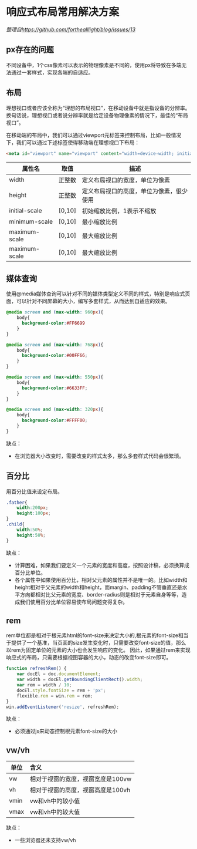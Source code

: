 # 响应式布局常用解决方案

*整理自<https://github.com/forthealllight/blog/issues/13>*

## px存在的问题

不同设备中，1个css像素可以表示的物理像素是不同的，使用px将导致在多端无法通过一套样式，实现各端的自适应。

## 布局

理想视口或者应该全称为“理想的布局视口”，在移动设备中就是指设备的分辨率。换句话说，理想视口或者说分辨率就是给定设备物理像素的情况下，最佳的“布局视口”。

在移动端的布局中，我们可以通过viewport元标签来控制布局，比如一般情况下，我们可以通过下述标签使得移动端在理想视口下布局：

```html
<meta id="viewport" name="viewport" content="width=device-width; initial-scale=1.0; maximum-scale=1; user-scalable=no;">
```

| 属性名        | 取值   | 描述                                     |
| ------------- | ------ | ---------------------------------------- |
| width         | 正整数 | 定义布局视口的宽度，单位为像素           |
| height        | 正整数 | 定义布局视口的高度，单位为像素，很少使用 |
| initial-scale | [0,10] | 初始缩放比例，1表示不缩放                |
| minimum-scale | [0,10] | 最小缩放比例                             |
| maximum-scale | [0,10] | 最大缩放比例                             |
| maximum-scale | [0,10] | 最大缩放比例                             |

## 媒体查询

使用@media媒体查询可以针对不同的媒体类型定义不同的样式，特别是响应式页面，可以针对不同屏幕的大小，编写多套样式，从而达到自适应的效果。

```css
@media screen and (max-width: 960px){
    body{
      background-color:#FF6699
    }
}

@media screen and (max-width: 768px){
    body{
      background-color:#00FF66;
    }
}

@media screen and (max-width: 550px){
    body{
      background-color:#6633FF;
    }
}

@media screen and (max-width: 320px){
    body{
      background-color:#FFFF00;
    }
}
```

缺点：

* 在浏览器大小改变时，需要改变的样式太多，那么多套样式代码会很繁琐。

## 百分比

用百分比值来设定布局。

```css
.father{
    width:200px;
    height:100px;
}
.child{
    width:50%;
    height:50%;
}
```

缺点：

* 计算困难，如果我们要定义一个元素的宽度和高度，按照设计稿，必须换算成百分比单位。
* 各个属性中如果使用百分比，相对父元素的属性并不是唯一的。比如width和height相对于父元素的width和height，而margin、padding不管垂直还是水平方向都相对比父元素的宽度、border-radius则是相对于元素自身等等，造成我们使用百分比单位容易使布局问题变得复杂。

## rem

rem单位都是相对于根元素html的font-size来决定大小的,根元素的font-size相当于提供了一个基准，当页面的size发生变化时，只需要改变font-size的值，那么以rem为固定单位的元素的大小也会发生响应的变化。
因此，如果通过rem来实现响应式的布局，只需要根据视图容器的大小，动态的改变font-size即可。

```javascript
function refreshRem() {
    var docEl = doc.documentElement;
    var width = docEl.getBoundingClientRect().width;
    var rem = width / 10;
    docEl.style.fontSize = rem + 'px';
    flexible.rem = win.rem = rem;
}
win.addEventListener('resize', refreshRem);
```

缺点：

* 必须通过js来动态控制根元素font-size的大小

## vw/vh

| 单位 | 含义                              |
| ---- | :-------------------------------- |
| vw   | 相对于视窗的宽度，视窗宽度是100vw |
| vh   | 相对于视窗的高度，视窗高度是100vh |
| vmin | vw和vh中的较小值                  |
| vmax | vw和vh中的较大值                  |

缺点：

* 一些浏览器还未支持vw/vh